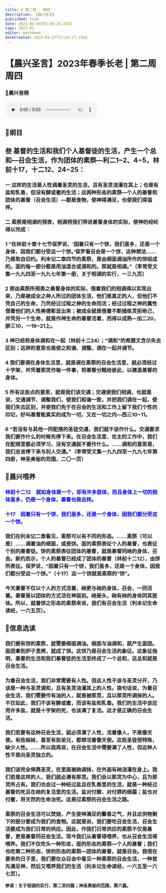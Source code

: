 ```yaml
---
title: 4 第二周 · 周四
description: 【晨兴圣言】
published: true
date: 2023-05-04T03:38:24.343Z
tags: 2023-02
editor: markdown
dateCreated: 2023-04-27T13:51:17.236Z
---
```


# 【晨兴圣言】2023年春季长老 | 第二周周四
### 🎵晨兴音频
<audio id="audio" controls="" preload="none">
      <source id="mp3" src="/2023-02/week2/week2day4.mp3">
</audio>

<!-- Google tag (gtag.js) -->
<script async src="https://www.googletagmanager.com/gtag/js?id=G-1P8709Z16T"></script>
<script>
  window.dataLayer = window.dataLayer || [];
  function gtag(){dataLayer.push(arguments);}
  gtag('js', new Date());

  gtag('config', 'G-1P8709Z16T');
</script>
## 📙纲目

## **叁	基督的生活和我们个人基督徒的生活，产生一个总和—召会生活，作为团体的素祭—利二1~2、4~5，林前十17，十二12、24~25：**

### 一	这样的生活是人性调着圣灵的生活，且有圣灵浇灌在其上；也是有盐和乳香，但没有酵或蜜的生活；这两种形态的素祭—个人的基督和团体的基督（召会生活）—都是食物，使神得满足，也使我们得滋养。

### 二	素祭是相调的预表，相调将我们带进基督身体的实际，使神的经纶得以完成：

### 1	“在林前十章十七节保罗说，‘因着只有一个饼，我们虽多，还是一个身体，因我们都分受这一个饼。’保罗看召会是一个饼，这种想法……乃是取自旧约。利未记二章四节的素祭，是由细面调油所作的饼组成的。面的每一部分都是用油混合或调和的。那就是相调。”（李常受文集一九九四至一九九七年第一册，关于相调的实行，一三九页）

### 2	那由素祭所预表之基督身体的实际，借着我们的相调得以实现出来，乃是被成全之神人所过的团体生活，他们是真正的人，但他们不凭自己的生命，乃凭经过过程之神的生命而活；经过过程之神的属性借着他们的人性美德彰显出来；被成全就是借着不断操练灵拒绝己，并凭另一个生命，就是作神生命的基督活着，而得以成熟—加二20，腓三10，一19~21上。

### 3	神已经将身体调和在一起（林前十二24）；“调和”的希腊文含示失去区别；这辞的意思也是使之和谐、调整、调在一起并调节。

### 4	我们要调在身体生活里，就是调在素祭的召会生活里，就必须经过十字架，并凭着那灵作每一件事，将基督分赐给彼此，以建造基督的身体。

### 5	所有这些点的意思，就是我们该交通；交通使我们相调，也就是说，交通调节、调整我们，使我们和谐一致，并把我们调在一起，使我们失去区别，并使我们免于在召会的生活和工作上留下我们个性的印记，好叫基督能真实的成为一切，又在一切之内—西三10~11。

### 6	“若没有与其他一同配搭的圣徒交通，我们就不该作什么。交通要求我们要作什么的时候先停下来。在召会生活里、在主的工作中，我们在配搭里都必须学习，没有交通就不要作什么。……调和的意思是，我们总该停下来与别人交通。”（李常受文集一九九四至一九九七年第四册，神圣奥秘的范围，二〇一页）

## 📙晨兴喂养

### <font color=blue>**林前十二12&emsp;就如身体是一个，却有许多肢体，而且身体上一切的肢体虽多，仍是一个身体，基督也是这样。**</font>

### <font color=blue>**十17&emsp;因着只有一个饼，我们虽多，还是一个身体，因我们都分受这一个饼。**</font>

### 我们在利未记二章看见，素祭可以有不同的形态。……素祭〔可以是〕……调着油的细面，或是饼。面的素祭表征个人的基督，也表征个别的基督徒。饼的素祭表征团体的基督，就是基督同祂的身体，召会。新约启示，个人的基督已经成了团体的基督（林前十二12），由饼所表征。保罗说，“因着只有一个饼，我们虽多，还是一个身体，因我们都分受这一个饼。”（十17）这一个饼就是素祭的“饼”。

### 今天基督不仅以个人的方式活着，祂更与祂的身体，召会，一同活着。基督是以团体的方式活在神面前。祂是头，祂有祂的身体同其肢体。所以，就着饼之形态的素祭来说，我们有召会生活（利未记生命读经，一六五页）。

## 📙信息选读

### 我们要有饼的素祭，就需要细面调油。细面与油调和，就产生面团。面团拿到炉子里烤，就成了饼。这饼乃是召会生活的象征。这象征指明，基督的生活和我们基督徒的生活至终成了一个总和，这总和就是召会生活。

### 为着召会生活，我们非常需要有人性。但这人性不该与圣灵分开，乃该是一种与圣灵调和，且有圣灵浇灌其上的人性。换句话说，为着召会生活，我们需要作有油的人，就是被那灵，且以那灵所调抹的人。不仅如此，我们不该有酵或蜜，而该有盐和乳香。我们的生活中该应用许多盐，就是十字架的死，也该满了复活。这才是正确的召会生活。

### 我们若要有这种召会生活，就必须满了人性，活着像人，不是像天使。有些姊妹，甚至有些弟兄，都想活着像天使。这些圣徒很特殊，缺少人性。……所以我再说，在召会生活中需要满了人性，但这种人性不是向圣灵独立的。

### 我们该完全倚靠圣灵，在里面被祂调抹，在外面有祂浇灌在身上。我们若是这样的人，我们就必满有那灵。我们会以那灵为中心，且为那灵所占有。我们也会过一种经过盐且在乳香里的生活，就是一种经过基督的死且在祂的复活里的生活。盐对付酵，对付罪的细菌；盐也对付蜜，将天然的生命治死。这是过素祭的召会生活之路。

### 素祭的召会生活可以焚烧，产生使神满足的馨香之气，并且这供物剩下的部分要成为我们的食物。这就是说，我们要吃召会生活，召会生活要成为我们日常的供应。因此，作我们日常供应的素祭不仅是基督，更是基督同召会生活。现今我们从基督得喂养，也从召会生活得喂养。我们不仅吃头一种形态，面的形态的素祭—个人的基督；我们也吃第二种形态，饼的形态的素祭—团体的基督，就是召会。我信在要来的日子里，我们要在众召会中看见一种素祭的召会生活，一种首先满足神，然后又喂养我们的生活（利未记生命读经，一六五至一六七页）。

**参读：关于相调的实行，第二至四篇；神圣奥秘的范围，第六篇。**